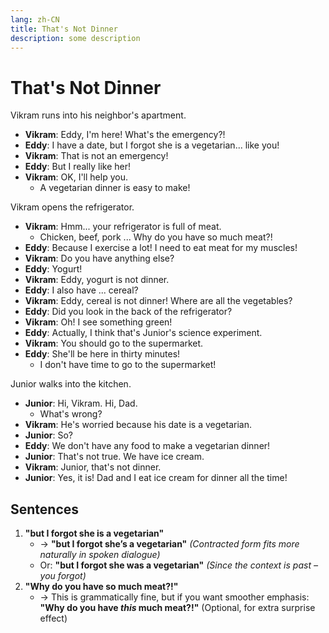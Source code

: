 ```yaml
---
lang: zh-CN
title: That's Not Dinner
description: some description
---
```


# That's Not Dinner

Vikram runs into his neighbor's apartment.

- **Vikram**: Eddy, I'm here! What's the emergency?!
- **Eddy**: I have a date, but I forgot she is a vegetarian... like you!
- **Vikram**: That is not an emergency!
- **Eddy**: But I really like her!
- **Vikram**: OK, I'll help you.
  - A vegetarian dinner is easy to make!

Vikram opens the refrigerator.

- **Vikram**: Hmm... your refrigerator is full of meat.
  - Chicken, beef, pork ... Why do you have so much meat?!
- **Eddy**: Because I exercise a lot! I need to eat meat for my muscles!
- **Vikram**: Do you have anything else?
- **Eddy**: Yogurt!
- **Vikram**: Eddy, yogurt is not dinner.
- **Eddy**: I also have ... cereal?
- **Vikram**: Eddy, cereal is not dinner! Where are all the vegetables?
- **Eddy**: Did you look in the back of the refrigerator?
- **Vikram**: Oh! I see something green!
- **Eddy**: Actually, I think that's Junior's science experiment.
- **Vikram**: You should go to the supermarket.
- **Eddy**: She'll be here in thirty minutes!
  - I don't have time to go to the supermarket!

Junior walks into the kitchen.

- **Junior**: Hi, Vikram. Hi, Dad.
  - What's wrong?
- **Vikram**: He's worried because his date is a vegetarian.
- **Junior**: So?
- **Eddy**: We don't have any food to make a vegetarian dinner!
- **Junior**: That's not true. We have ice cream.
- **Vikram**: Junior, that's not dinner.
- **Junior**: Yes, it is! Dad and I eat ice cream for dinner all the time!

## Sentences

1. **"but I forgot she is a vegetarian"**
   - → **"but I forgot she’s a vegetarian"** _(Contracted form fits more naturally in spoken dialogue)_
   - Or: **"but I forgot she was a vegetarian"** _(Since the context is past – you forgot)_
2. **"Why do you have so much meat?!"**
   - → This is grammatically fine, but if you want smoother emphasis:
     **"Why do you have _this_ much meat?!"** (Optional, for extra surprise effect)
